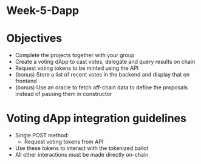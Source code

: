 # Week-5-Dapp

# Objectives

- Complete the projects together with your group
- Create a voting dApp to cast votes, delegate and query results on chain
- Request voting tokens to be minted using the API
- (bonus) Store a list of recent votes in the backend and display that on frontend
- (bonus) Use an oracle to fetch off-chain data to define the proposals instead of passing them in constructor

# Voting dApp integration guidelines

- Single POST method:
  - Request voting tokens from API
- Use these tokens to interact with the tokenized ballot
- All other interactions must be made directly on-chain
